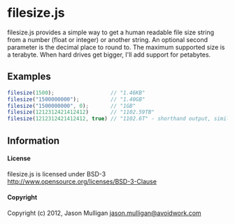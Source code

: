 # filesize.js
filesize.js provides a simple way to get a human readable file size string from a number (float or integer) or another string. An optional second parameter is the decimal place to round to. The maximum supported size is a terabyte. When hard drives get bigger, I'll add support for petabytes.

## Examples
``` js
filesize(1500);                  // "1.46KB"
filesize("1500000000");          // "1.40GB"
filesize("1500000000", 0);       // "1GB"
filesize(1212312421412412)       // "1102.59TB"
filesize(1212312421412412, true) // "1102.6T" - shorthand output, similar to *nix "ls -lh"
```

## Information
#### License
filesize.js is licensed under BSD-3 http://www.opensource.org/licenses/BSD-3-Clause

#### Copyright
Copyright (c) 2012, Jason Mulligan <jason.mulligan@avoidwork.com>